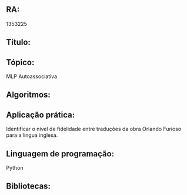 ## RA:
1353225

## Título:


## Tópico:
MLP Autoassociativa

## Algoritmos:

## Aplicação prática:
Identificar o nível de fidelidade entre traduções da obra Orlando Furioso para a lingua inglesa.

## Linguagem de programação:
Python

## Bibliotecas:
